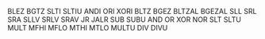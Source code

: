 BLEZ 
BGTZ
SLTI 
SLTIU 
ANDI 
ORI
XORI 
BLTZ 
BGEZ
BLTZAL 
BGEZAL 
SLL 
SRL 
SRA 
SLLV
SRLV 
SRAV 
JR 
JALR 
SUB 
SUBU 
AND 
OR 
XOR 
NOR
SLT 
SLTU 
MULT 
MFHI 
MFLO 
MTHI
MTLO 
MULTU 
DIV 
DIVU 
